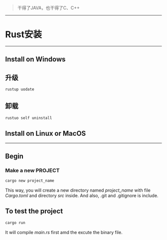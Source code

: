  > 干得了JAVA，也干得了C、C++

---

# Rust安装
---
## Install on Windows 

## 升级
```cmd
rustup uodate
```
## 卸载
```cmd
rustuo self uninstall
```

## Install on Linux or MacOS


---
## Begin
### Make a new PROJECT
```cmd
cargo new project_name
```
This way, you will create a new directory named *project_name* with file *Cargo.toml* and directory *src* inside. And also, .git and .gitignore is include.
## To test the project
```cmd
cargo run
```
It will compile *main.rs* first amd the excute the binary file.

 
